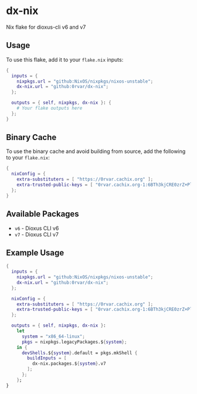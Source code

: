 # dx-nix

Nix flake for dioxus-cli v6 and v7

## Usage

To use this flake, add it to your `flake.nix` inputs:

```nix
{
  inputs = {
    nixpkgs.url = "github:NixOS/nixpkgs/nixos-unstable";
    dx-nix.url = "github:0rvar/dx-nix";
  };

  outputs = { self, nixpkgs, dx-nix }: {
    # Your flake outputs here
  };
}
```

## Binary Cache

To use the binary cache and avoid building from source, add the following to your `flake.nix`:

```nix
{
  nixConfig = {
    extra-substituters = [ "https://0rvar.cachix.org" ];
    extra-trusted-public-keys = [ "0rvar.cachix.org-1:6BTh3kjCRE0zrZ+Pl0fZW0XfhRG6AECjtm9YefYT/7o=" ];
  };
}
```

## Available Packages

- `v6` - Dioxus CLI v6
- `v7` - Dioxus CLI v7

## Example Usage

```nix
{
  inputs = {
    nixpkgs.url = "github:NixOS/nixpkgs/nixos-unstable";
    dx-nix.url = "github:0rvar/dx-nix";
  };

  nixConfig = {
    extra-substituters = [ "https://0rvar.cachix.org" ];
    extra-trusted-public-keys = [ "0rvar.cachix.org-1:6BTh3kjCRE0zrZ+Pl0fZW0XfhRG6AECjtm9YefYT/7o=" ];
  };

  outputs = { self, nixpkgs, dx-nix }:
    let
      system = "x86_64-linux";
      pkgs = nixpkgs.legacyPackages.${system};
    in {
      devShells.${system}.default = pkgs.mkShell {
        buildInputs = [
          dx-nix.packages.${system}.v7
        ];
      };
    };
}
```